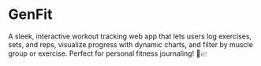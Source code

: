 # GenFit
A sleek, interactive workout tracking web app that lets users log exercises, sets, and reps, visualize progress with dynamic charts, and filter by muscle group or exercise. Perfect for personal fitness journaling! 💪📈
